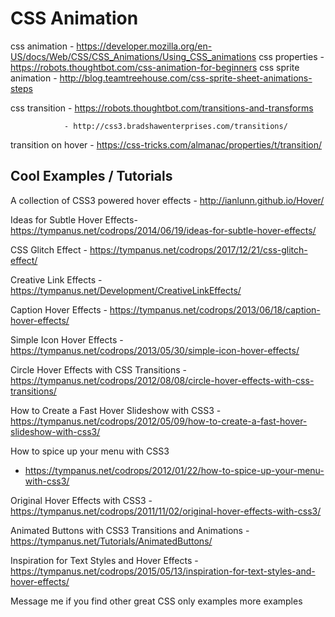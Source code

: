# CSS Animation

css animation   - https://developer.mozilla.org/en-US/docs/Web/CSS/CSS_Animations/Using_CSS_animations
css properties  - https://robots.thoughtbot.com/css-animation-for-beginners
css sprite animation - http://blog.teamtreehouse.com/css-sprite-sheet-animations-steps


css transition - https://robots.thoughtbot.com/transitions-and-transforms 
                
                - http://css3.bradshawenterprises.com/transitions/

transition on hover - https://css-tricks.com/almanac/properties/t/transition/

## Cool Examples / Tutorials
A collection of CSS3 powered hover effects - http://ianlunn.github.io/Hover/

Ideas for Subtle Hover Effects- https://tympanus.net/codrops/2014/06/19/ideas-for-subtle-hover-effects/

CSS Glitch Effect - https://tympanus.net/codrops/2017/12/21/css-glitch-effect/

Creative Link Effects - https://tympanus.net/Development/CreativeLinkEffects/

Caption Hover Effects  - https://tympanus.net/codrops/2013/06/18/caption-hover-effects/

Simple Icon Hover Effects - https://tympanus.net/codrops/2013/05/30/simple-icon-hover-effects/

Circle Hover Effects with CSS Transitions - https://tympanus.net/codrops/2012/08/08/circle-hover-effects-with-css-transitions/

How to Create a Fast Hover Slideshow with CSS3 - https://tympanus.net/codrops/2012/05/09/how-to-create-a-fast-hover-slideshow-with-css3/

How to spice up your menu with CSS3
 - https://tympanus.net/codrops/2012/01/22/how-to-spice-up-your-menu-with-css3/
 
 Original Hover Effects with CSS3 - https://tympanus.net/codrops/2011/11/02/original-hover-effects-with-css3/
 
 Animated Buttons with CSS3 Transitions and Animations - https://tympanus.net/Tutorials/AnimatedButtons/
 
 Inspiration for Text Styles and Hover Effects - https://tympanus.net/codrops/2015/05/13/inspiration-for-text-styles-and-hover-effects/

Message me if you find other great CSS only examples more examples 
